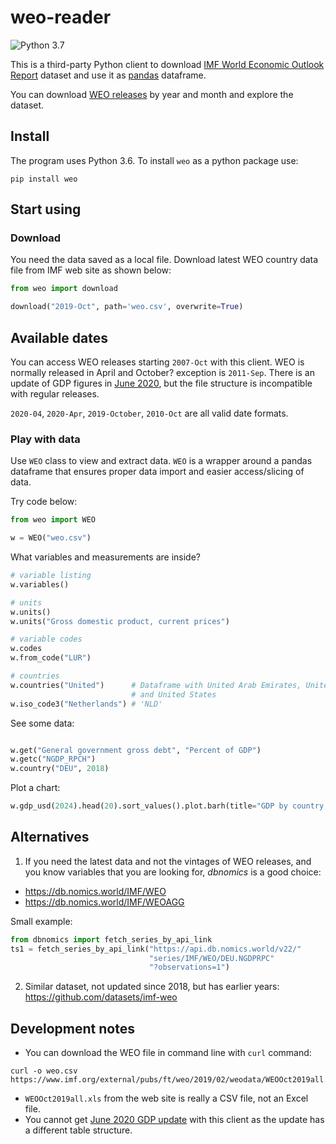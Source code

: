 # weo-reader

![Python 3.7](https://github.com/epogrebnyak/weo-reader/workflows/Python%203.7/badge.svg)

This is a third-party Python client to download [IMF World Economic Outlook Report][weo] dataset and use it as [pandas](https://pandas.pydata.org/) dataframe. 

You can download [WEO releases][weo] by year and month and explore the dataset. 

[weo]: https://www.imf.org/en/Publications/WEO

## Install

The program uses Python 3.6. To install `weo` as a python package use:

`pip install weo`
   
## Start using   

### Download 
   
You need the data saved as a local file.  Download latest WEO country data file from IMF web site as shown below:

```python 
from weo import download

download("2019-Oct", path='weo.csv', overwrite=True)
```

## Available dates

You can access WEO releases starting `2007-Oct` with this client. WEO is normally released in April and October? exception is `2011-Sep`. There is an update of GDP figures in [June 2020](jun2020), but the file structure is incompatible with regular releases.

`2020-04`, `2020-Apr`,  `2019-October`, `2010-Oct` are all valid date formats.


### Play with data

Use `WEO` class to view and extract data. `WEO` is a wrapper around a pandas dataframe that ensures proper data import and easier access/slicing of data.

Try code below:

```python
from weo import WEO

w = WEO("weo.csv")
```

What variables and measurements are inside?

```python
# variable listing
w.variables()

# units
w.units()
w.units("Gross domestic product, current prices")

# variable codes
w.codes
w.from_code("LUR")

# countries
w.countries("United")      # Dataframe with United Arab Emirates, United Kingdom
                           # and United States
w.iso_code3("Netherlands") # 'NLD'
```

See some data:

```python

w.get("General government gross debt", "Percent of GDP")
w.getc("NGDP_RPCH")
w.country("DEU", 2018)
```

Plot a chart:

```python
w.gdp_usd(2024).head(20).sort_values().plot.barh(title="GDP by country, USD bln (2024)")
```

## Alternatives

1. If you need the latest data and not the vintages of WEO releases, and you know 
variables that you are looking for, *dbnomics* is a good choice: 
- <https://db.nomics.world/IMF/WEO>
- <https://db.nomics.world/IMF/WEOAGG>

Small example:

```python
from dbnomics import fetch_series_by_api_link
ts1 = fetch_series_by_api_link("https://api.db.nomics.world/v22/"
                               "series/IMF/WEO/DEU.NGDPRPC"
                               "?observations=1")
```

2. Similar dataset, not updated since 2018, but has earlier years: https://github.com/datasets/imf-weo

## Development notes

- You can download the WEO file in command line with `curl` command:
```
curl -o weo.csv https://www.imf.org/external/pubs/ft/weo/2019/02/weodata/WEOOct2019all.xls
```
- `WEOOct2019all.xls` from the web site is really a CSV file, not an Excel file.
- You cannot get [June 2020 GDP update][jun2020] with this client as the update has a different table structure.

[jun2020]: https://www.imf.org/en/Publications/WEO/Issues/2020/06/24/WEOUpdateJune2020
